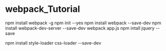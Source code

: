 # webpack_Tutorial

npm install webpack -g
npm init --yes
npm install webpack --save-dev
npm install webpack-dev-server --save-dev
webpack app.js
npm intall jquery --save

npm install style-loader css-loader --save-dev
